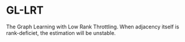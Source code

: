 # GL-LRT
The Graph Learning with Low Rank Throttling.
When adjacency itself is rank-deficiet, the estimation will be unstable.